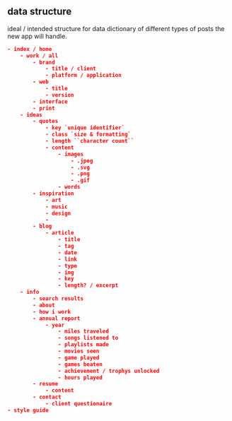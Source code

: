 ## data structure

ideal / intended structure for data dictionary of different types of posts the new app will handle.
<span style="color:orange !important;">

```json
- index / home
	- work / all
		- brand
			- title / client
			- platform / application
		- web
			- title
			- version
		- interface
		- print
	- ideas
		- quotes
			- key `unique identifier`
			- class `size & formatting`
			- length ``character count``
			- content
				- images
					- .jpeg
					- .svg
					- .png
					- .gif
				- words
		- inspiration
			- art
			- music
			- design
			-
		- blog
			- article
				- title
				- tag
				- date
				- link
				- type
				- img
				- key
				- length? / excerpt
	- info
		- search results
		- about
		- how i work
		- annual report
			- year
				- miles traveled
				- songs listened to
				- playlists made
				- movies seen
				- game played
				- games beaten
				- achievement / trophys unlocked
				- hours played
		- resume
			- content
		- contact
			- client questionaire
- style guide

```
